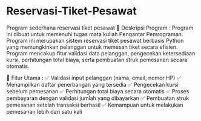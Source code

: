 # Reservasi-Tiket-Pesawat
Program sederhana reservasi tiket pesawat
📌 Deskripsi Program :
Program ini dibuat untuk memenuhi tugas mata kuliah Pengantar Pemrograman. Program ini merupakan sistem reservasi tiket pesawat berbasis Python yang memungkinkan pelanggan untuk memesan tiket secara efisien. Program mencakup fitur validasi data pelanggan, pengecekan ketersediaan kursi, perhitungan total biaya, serta pembuatan struk pemesanan secara otomatis.

🚀 Fitur Utama :
✅ Validasi input pelanggan (nama, email, nomor HP)
✅ Menampilkan daftar penerbangan yang tersedia
✅ Pengecekan kursi sebelum pemesanan
✅ Perhitungan total biaya secara otomatis
✅ Proses pembayaran dengan validasi jumlah yang dibayarkan
✅ Pembuatan struk pemesanan setelah transaksi berhasil
✅ Kemampuan untuk melakukan pemesanan lebih dari satu kali
